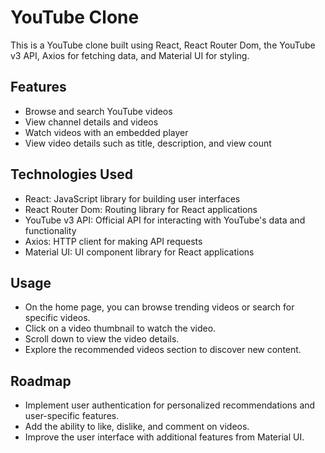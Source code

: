 # YouTube Clone

This is a YouTube clone built using React, React Router Dom, the YouTube v3 API, Axios for fetching data, and Material UI for styling.

## Features

- Browse and search YouTube videos
- View channel details and videos
- Watch videos with an embedded player
- View video details such as title, description, and view count


## Technologies Used

- React: JavaScript library for building user interfaces
- React Router Dom: Routing library for React applications
- YouTube v3 API: Official API for interacting with YouTube's data and functionality
- Axios: HTTP client for making API requests
- Material UI: UI component library for React applications

## Usage

- On the home page, you can browse trending videos or search for specific videos.
- Click on a video thumbnail to watch the video.
- Scroll down to view the video details.
- Explore the recommended videos section to discover new content.

## Roadmap

- Implement user authentication for personalized recommendations and user-specific features.
- Add the ability to like, dislike, and comment on videos.
- Improve the user interface with additional features from Material UI.

